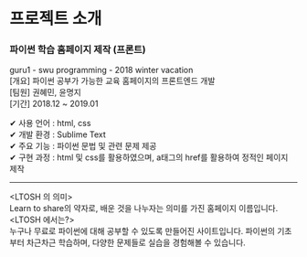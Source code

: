 

# 프로젝트 소개

### 파이썬 학습 홈페이지 제작  (프론트)

guru1 - swu programming - 2018 winter vacation  
[개요] 파이썬 공부가 가능한 교육 홈페이지의 프론트엔드 개발  
[팀원] 권혜민, 윤명지  
[기간] 2018.12 ~ 2019.01    

✔  사용 언어  : html, css   
✔  개발 환경  : Sublime Text   
✔  주요 기능 : 파이썬 문법 및 관련 문제 제공   
✔  구현 과정 : html 및 css를 활용하였으며, a태그의 href를 활용하여 정적인 페이지 제작

---------------------------------------
<LTOSH 의 의미>  
Learn to share의 약자로, 배운 것을 나누자는 의미를 가진 홈페이지 이름입니다.  
<LTOSH 에서는?>   
누구나 무료로 파이썬에 대해 공부할 수 있도록 만들어진 사이트입니다. 파이썬의 기초부터 차근차근 학습하며, 다양한 문제들로 실습을 경험해볼 수 있습니다.    
